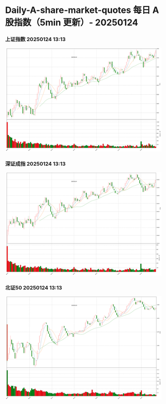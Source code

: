 
# Daily-A-share-market-quotes 每日 A 股指数（5min 更新）- 20250124

### 上证指数 20250124 13:13
![](./fig/2025/1/20250124-sh000001.png)

### 深证成指 20250124 13:13
![](./fig/2025/1/20250124-sz399001.png)

### 北证50 20250124 13:13
![](./fig/2025/1/20250124-bj899050.png)
